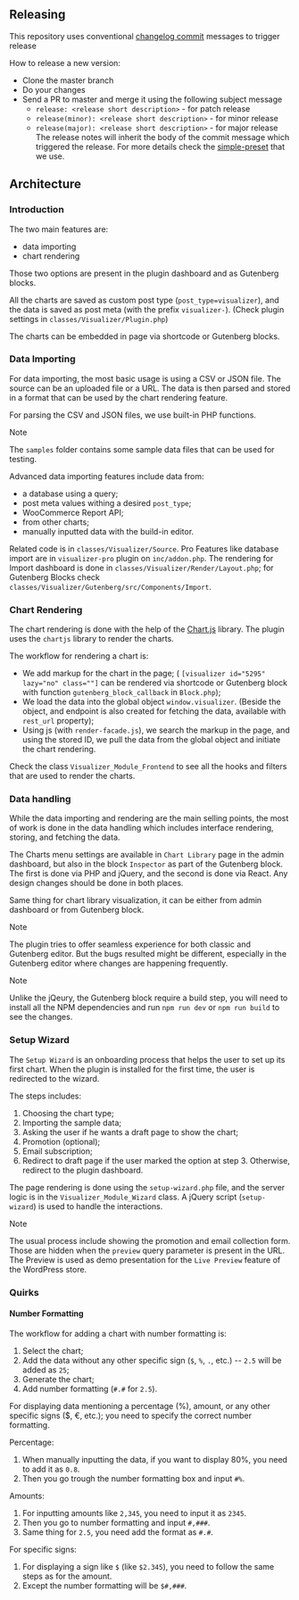 ## Releasing

This repository uses conventional [changelog commit](https://github.com/Codeinwp/conventional-changelog-simple-preset) messages to trigger release

How to release a new version:

- Clone the master branch
- Do your changes
- Send a PR to master and merge it using the following subject message
  - `release: <release short description>` - for patch release
  - `release(minor): <release short description>` - for minor release
  - `release(major): <release short description>` - for major release
    The release notes will inherit the body of the commit message which triggered the release. For more details check the [simple-preset](https://github.com/Codeinwp/conventional-changelog-simple-preset) that we use.

## Architecture

### Introduction

The two main features are:

- data importing
- chart rendering

Those two options are present in the plugin dashboard and as Gutenberg blocks.

All the charts are saved as custom post type (`post_type=visualizer`), and the data is saved as post meta (with the prefix `visualizer-`). (Check plugin settings in `classes/Visualizer/Plugin.php`)

The charts can be embedded in page via shortcode or Gutenberg blocks.

### Data Importing

For data importing, the most basic usage is using a CSV or JSON file. The source can be an uploaded file or a URL. The data is then parsed and stored in a format that can be used by the chart rendering feature.

For parsing the CSV and JSON files, we use built-in PHP functions.

> [!NOTE]
> The `samples` folder contains some sample data files that can be used for testing.

Advanced data importing features include data from:

- a database using a query;
- post meta values withing a desired `post_type`;
- WooCommerce Report API;
- from other charts;
- manually inputted data with the build-in editor.

Related code is in `classes/Visualizer/Source`. Pro Features like database import are in `visualizer-pro` plugin on `inc/addon.php`.
The rendering for Import dashboard is done in `classes/Visualizer/Render/Layout.php`; for Gutenberg Blocks check `classes/Visualizer/Gutenberg/src/Components/Import`.

### Chart Rendering

The chart rendering is done with the help of the [Chart.js](https://www.chartjs.org/) library. The plugin uses the `chartjs` library to render the charts.

The workflow for rendering a chart is:

- We add markup for the chart in the page; ( `[visualizer id="5295" lazy="no" class=""]` can be rendered via shortcode or Gutenberg block with function `gutenberg_block_callback` in `Block.php`);
- We load the data into the global object `window.visualizer`. (Beside the object, and endpoint is also created for fetching the data, available with `rest_url` property);
- Using js (with `render-facade.js`), we search the markup in the page, and using the stored ID, we pull the data from the global object and initiate the chart rendering.

Check the class `Visualizer_Module_Frontend` to see all the hooks and filters that are used to render the charts.

### Data handling

While the data importing and rendering are the main selling points, the most of work is done in the data handling which includes interface rendering, storing, and fetching the data.

The Charts menu settings are available in `Chart Library` page in the admin dashboard, but also in the block `Inspector` as part of the Gutenberg block. The first is done via PHP and jQuery, and the second is done via React. Any design changes should be done in both places.

Same thing for chart library visualization, it can be either from admin dashboard or from Gutenberg block.

> [!NOTE]
> The plugin tries to offer seamless experience for both classic and Gutenberg editor. But the bugs resulted might be different, especially in the Gutenberg editor where changes are happening frequently.

> [!NOTE]
> Unlike the jQeury, the Gutenberg block require a build step, you will need to install all the NPM dependencies and run `npm run dev` or `npm run build` to see the changes.

### Setup Wizard

The `Setup Wizard` is an onboarding process that helps the user to set up its first chart. When the plugin is installed for the first time, the user is redirected to the wizard.

The steps includes:

1. Choosing the chart type;
2. Importing the sample data;
3. Asking the user if he wants a draft page to show the chart;
4. Promotion (optional);
5. Email subscription;
6. Redirect to draft page if the user marked the option at step 3. Otherwise, redirect to the plugin dashboard.

The page rendering is done using the `setup-wizard.php` file, and the server logic is in the `Visualizer_Module_Wizard` class. A jQuery script (`setup-wizard`) is used to handle the interactions.

> [!NOTE]
> The usual process include showing the promotion and email collection form. Those are hidden when the `preview` query parameter is present in the URL. The Preview is used as demo presentation for the `Live Preview` feature of the WordPress store.

### Quirks

#### Number Formatting

The workflow for adding a chart with number formatting is:

1. Select the chart;
2. Add the data without any other specific sign (`$`, `%`, `.`, etc.) -- `2.5` will be added as `25`;
3. Generate the chart;
4. Add number formatting (`#.#` for `2.5`).

For displaying data mentioning a percentage (%), amount, or any other specific signs ($, €, etc.); you need to specify the correct number formatting.

Percentage:

1. When manually inputting the data, if you want to display 80%, you need to add it as `0.8`.
2. Then you go trough the number formatting box and input `#%`.

Amounts:

1. For inputting amounts like `2,345`, you need to input it as `2345`.
2. Then you go to number formatting and input `#,###`.
3. Same thing for `2.5`, you need add the format as `#.#`.

For specific signs:

1. For displaying a sign like `$` (like `$2.345`), you need to follow the same steps as for the amount.
2. Except the number formatting will be `$#,###`.
